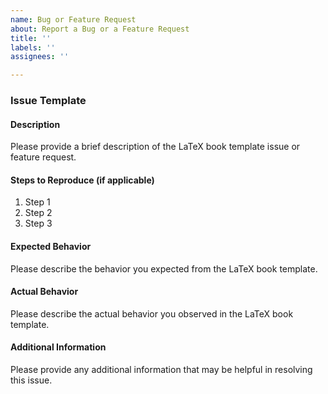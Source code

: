 ```yaml
---
name: Bug or Feature Request
about: Report a Bug or a Feature Request
title: ''
labels: ''
assignees: ''

---
```


### Issue Template

#### Description

Please provide a brief description of the LaTeX book template issue or feature request.

#### Steps to Reproduce (if applicable)

1. Step 1
2. Step 2
3. Step 3

#### Expected Behavior

Please describe the behavior you expected from the LaTeX book template.

#### Actual Behavior

Please describe the actual behavior you observed in the LaTeX book template.

#### Additional Information

Please provide any additional information that may be helpful in resolving this issue.
